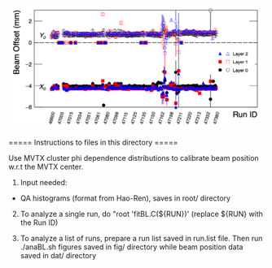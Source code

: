 ![Beam line position w.r.t. MVTX center vs. run](fig/MVTX_BL_run.png)

===== Instructions to files in this directory =====

Use MVTX cluster phi dependence distributions to calibrate beam position w.r.t the MVTX center.

1) Input needed:
- QA histograms (format from Hao-Ren), saves in root/ directory

2) To analyze a single run, do "root 'fitBL.C(${RUN})'  (replace ${RUN} with the Run ID)

3) To analyze a list of runs, prepare a run list saved in run.list file. Then run ./anaBL.sh figures saved in fig/ directory while beam position data saved in dat/ directory
